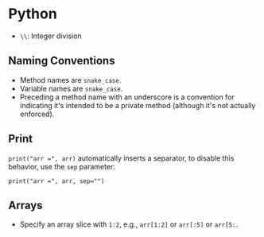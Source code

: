 # Python

- `\\`: Integer division

## Naming Conventions

- Method names are `snake_case`.
- Variable names are `snake_case`.
- Preceding a method name with an underscore is a convention for indicating it's intended to be a private method (although it's not actually enforced).

## Print

`print("arr =", arr)` automatically inserts a separator, to disable this behavior, use the `sep` parameter:

    print("arr =", arr, sep="")

## Arrays

- Specify an array slice with `1:2`, e.g., `arr[1:2]` or `arr[:5]` or `arr[5:`.

